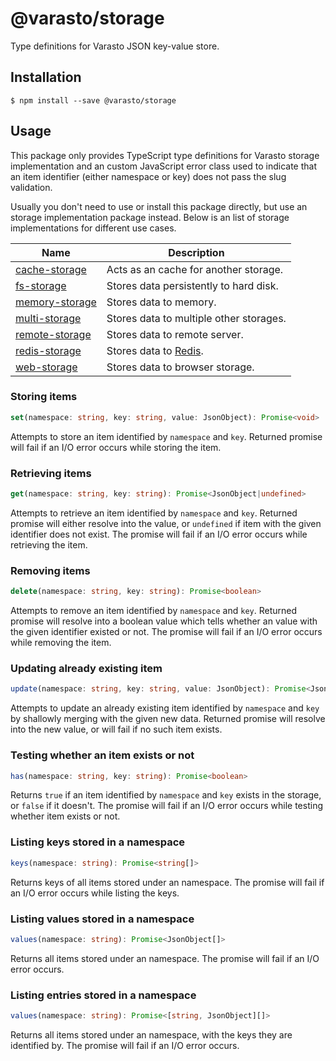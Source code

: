 # @varasto/storage

Type definitions for Varasto JSON key-value store.

## Installation

```shell
$ npm install --save @varasto/storage
```

## Usage

This package only provides TypeScript type definitions for Varasto storage
implementation and an custom JavaScript error class used to indicate that
an item identifier (either namespace or key) does not pass the slug validation.

Usually you don't need to use or install this package directly, but use an
storage implementation package instead. Below is an list of storage
implementations for different use cases.

| Name             | Description                             |
| ---------------- | --------------------------------------- |
| [cache-storage]  | Acts as an cache for another storage.   |
| [fs-storage]     | Stores data persistently to hard disk.  |
| [memory-storage] | Stores data to memory.                  |
| [multi-storage]  | Stores data to multiple other storages. |
| [remote-storage] | Stores data to remote server.           |
| [redis-storage]  | Stores data to [Redis].                 |
| [web-storage]    | Stores data to browser storage.         |

[cache-storage]: https://www.npmjs.com/package/@varasto/cache-storage
[fs-storage]: https://www.npmjs.com/package/@varasto/fs-storage
[memory-storage]: https://www.npmjs.com/package/@varasto/memory-storage
[multi-storage]: https://www.npmjs.com/package/@varasto/multi-storage
[remote-storage]: https://www.npmjs.com/package/@varasto/remote-storage
[redis-storage]: https://www.npmjs.com/package/@varasto/redis-storage
[web-storage]: https://www.npmjs.com/package/@varasto/web-storage
[redis]: https://redis.io

### Storing items

```TypeScript
set(namespace: string, key: string, value: JsonObject): Promise<void>
```

Attempts to store an item identified by `namespace` and `key`. Returned
promise will fail if an I/O error occurs while storing the item.

### Retrieving items

```TypeScript
get(namespace: string, key: string): Promise<JsonObject|undefined>
```

Attempts to retrieve an item identified by `namespace` and `key`. Returned
promise will either resolve into the value, or `undefined` if item with the
given identifier does not exist. The promise will fail if an I/O error
occurs while retrieving the item.

### Removing items

```TypeScript
delete(namespace: string, key: string): Promise<boolean>
```

Attempts to remove an item identified by `namespace` and `key`. Returned
promise will resolve into a boolean value which tells whether an value with
the given identifier existed or not. The promise will fail if an I/O error
occurs while removing the item.

### Updating already existing item

```TypeScript
update(namespace: string, key: string, value: JsonObject): Promise<JsonObject>
```

Attempts to update an already existing item identified by `namespace` and `key`
by shallowly merging with the given new data. Returned promise will resolve
into the new value, or will fail if no such item exists.

### Testing whether an item exists or not

```TypeScript
has(namespace: string, key: string): Promise<boolean>
```

Returns `true` if an item identified by `namespace` and `key` exists in the
storage, or `false` if it doesn't. The promise will fail if an I/O error
occurs while testing whether item exists or not.

### Listing keys stored in a namespace

```TypeScript
keys(namespace: string): Promise<string[]>
```

Returns keys of all items stored under an namespace. The promise will fail if
an I/O error occurs while listing the keys.

### Listing values stored in a namespace

```TypeScript
values(namespace: string): Promise<JsonObject[]>
```

Returns all items stored under an namespace. The promise will fail if an I/O
error occurs.

### Listing entries stored in a namespace

```TypeScript
values(namespace: string): Promise<[string, JsonObject][]>
```

Returns all items stored under an namespace, with the keys they are identified
by. The promise will fail if an I/O error occurs.
